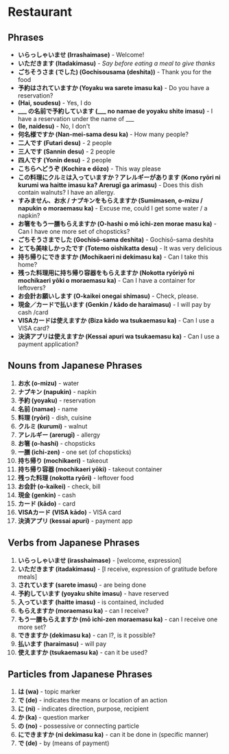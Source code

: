 # Restaurant

## Phrases
- **いらっしゃいませ (Irrashaimase)** - Welcome!
- **いただきます (Itadakimasu)** - *Say before eating a meal to give thanks*
- **ごちそうさま (でした) (Gochisousama (deshita))** - Thank you for the food
- **予約はされていますか (Yoyaku wa sarete imasu ka)** - Do you have a reservation?
- **(Hai, soudesu)** - Yes, I do
- **___ の名前で予約しています (___ no namae de yoyaku shite imasu)** - I have a reservation under the name of ___
- **(Ie, naidesu)** - No, I don't
- **何名様ですか (Nan-mei-sama desu ka)** - How many people?
- **二人です (Futari desu)** - 2 people
- **三人です (Sannin desu)** - 2 people
- **四人です (Yonin desu)** - 2 people
- **こちらへどうぞ (Kochira e dōzo)** - This way please
- **この料理にクルミは入っていますか？アレルギーがあります (Kono ryōri ni kurumi wa haitte imasu ka? Arerugī ga arimasu)** - Does this dish contain walnuts? I have an allergy.
- **すみません、お水 / ナプキンをもらえますか (Sumimasen, o-mizu / napukin o moraemasu ka)** - Excuse me, could I get some water / a napkin?
- **お箸をもう一膳もらえますか (O-hashi o mō ichi-zen morae masu ka)** - Can I have one more set of chopsticks?
- **ごちそうさまでした (Gochisō-sama deshita)** - Gochisō-sama deshita
- **とても美味しかったです (Totemo oishikatta desu)** - It was very delicious
- **持ち帰りにできますか (Mochikaeri ni dekimasu ka)** - Can I take this home?
- **残った料理用に持ち帰り容器をもらえますか (Nokotta ryōriyō ni mochikaeri yōki o moraemasu ka)** - Can I have a container for leftovers?
- **お会計お願いします (O-kaikei onegai shimasu)** - Check, please.
- **現金／カードで払います (Genkin / kādo de haraimasu)** - I will pay by cash /card
- **VISAカードは使えますか (Biza kādo wa tsukaemasu ka)** - Can I use a VISA card?
- **決済アプリは使えますか (Kessai apuri wa tsukaemasu ka)** - Can I use a payment application?

## Nouns from Japanese Phrases

1. **お水 (o-mizu)** - water
2. **ナプキン (napukin)** - napkin
3. **予約 (yoyaku)** - reservation
4. **名前 (namae)** - name
5. **料理 (ryōri)** - dish, cuisine
6. **クルミ (kurumi)** - walnut
7. **アレルギー (arerugī)** - allergy
8. **お箸 (o-hashi)** - chopsticks
9. **一膳 (ichi-zen)** - one set (of chopsticks)
10. **持ち帰り (mochikaeri)** - takeout
11. **持ち帰り容器 (mochikaeri yōki)** - takeout container
12. **残った料理 (nokotta ryōri)** - leftover food
13. **お会計 (o-kaikei)** - check, bill
14. **現金 (genkin)** - cash
15. **カード (kādo)** - card
16. **VISAカード (VISA kādo)** - VISA card
17. **決済アプリ (kessai apuri)** - payment app

## Verbs from Japanese Phrases

1. **いらっしゃいませ (irasshaimase)** - [welcome, expression]
2. **いただきます (itadakimasu)** - [I receive, expression of gratitude before meals]
3. **されています (sarete imasu)** - are being done
4. **予約しています (yoyaku shite imasu)** - have reserved
5. **入っています (haitte imasu)** - is contained, included
6. **もらえますか (moraemasu ka)** - can I receive?
7. **もう一膳もらえますか (mō ichi-zen moraemasu ka)** - can I receive one more set?
8. **できますか (dekimasu ka)** - can I?, is it possible?
9. **払います (haraimasu)** - will pay
10. **使えますか (tsukaemasu ka)** - can it be used?

## Particles from Japanese Phrases

1. **は (wa)** - topic marker
2. **で (de)** - indicates the means or location of an action
3. **に (ni)** - indicates direction, purpose, recipient
4. **か (ka)** - question marker
5. **の (no)** - possessive or connecting particle
6. **にできますか (ni dekimasu ka)** - can it be done in (specific manner)
7. **で (de)** - by (means of payment)

